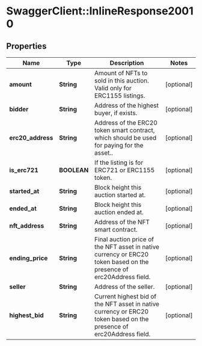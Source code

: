 # SwaggerClient::InlineResponse20010

## Properties
Name | Type | Description | Notes
------------ | ------------- | ------------- | -------------
**amount** | **String** | Amount of NFTs to sold in this auction. Valid only for ERC1155 listings. | [optional] 
**bidder** | **String** | Address of the highest buyer, if exists. | [optional] 
**erc20_address** | **String** | Address of the ERC20 token smart contract, which should be used for paying for the asset.. | [optional] 
**is_erc721** | **BOOLEAN** | If the listing is for ERC721 or ERC1155 token. | [optional] 
**started_at** | **String** | Block height this auction started at. | [optional] 
**ended_at** | **String** | Block height this auction ended at. | [optional] 
**nft_address** | **String** | Address of the NFT smart contract. | [optional] 
**ending_price** | **String** | Final auction price of the NFT asset in native currency or ERC20 token based on the presence of erc20Address field. | [optional] 
**seller** | **String** | Address of the seller. | [optional] 
**highest_bid** | **String** | Current highest bid of the NFT asset in native currency or ERC20 token based on the presence of erc20Address field. | [optional] 


